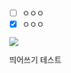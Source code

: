 - [ ] ㅇㅇㅇ
- [x] ㅇㅇㅇ

![](https://github.com/emoving/javascript-christmas-6-emoving/raw/main/image.png)

띄어쓰기
테스트

